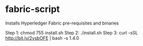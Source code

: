 # fabric-script
Installs Hyperledger Fabric pre-requisites and binaries

Step 1: chmod 755 install.sh
Step 2: ./install.sh
Step 3: curl -sSL http://bit.ly/2ysbOFE | bash -s 1.4.0
